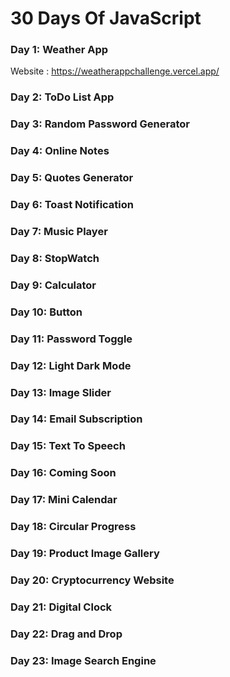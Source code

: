 # 30 Days Of JavaScript
### Day 1: Weather App 
Website : https://weatherappchallenge.vercel.app/
### Day 2: ToDo List App
### Day 3: Random Password Generator
### Day 4: Online Notes
### Day 5: Quotes Generator
### Day 6: Toast Notification
### Day 7: Music Player
### Day 8: StopWatch
### Day 9: Calculator
### Day 10: Button
### Day 11: Password Toggle
### Day 12: Light Dark Mode
### Day 13: Image Slider
### Day 14: Email Subscription
### Day 15: Text To Speech
### Day 16: Coming Soon
### Day 17: Mini Calendar
### Day 18: Circular Progress
### Day 19: Product Image Gallery
### Day 20: Cryptocurrency Website
### Day 21: Digital Clock
### Day 22: Drag and Drop
### Day 23: Image Search Engine
